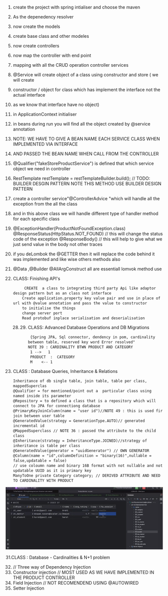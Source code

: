 1. create the project with spring intialiser and choose the maven
2. As the depenedency resolver
3. now create the models
4. create base class and other modeles
5. now create controllers
6. now map the controller with end point
7. mapping with all the CRUD operation controller services
8. @Service will create object of a class using constructor and store ( we will create
9. constructor / object for class which has implement the interface not the actual interface
10. as we know that interface have no object)
11. in ApplicationContext initialiser
12. in beans during run you will find all the object created by @service annotation
13. NOTE: WE HAVE TO GIVE A BEAN NAME EACH SERVICE CLASS WHEN IMPLEMENTED VIA INTERFACE
14. AND PASSED THE BEAN NAME WHEN CALL FROM THE CONTROLLER
15. @Qualifier("fakeStoreProductService") is defined that which service object we need in controller
16. RestTemplate restTemplate = restTemplateBuilder.build(); // TODO: BUILDER DESGIN PATTERN NOTE THIS METHOD USE BUILDER DESIGN PATTERN
17. create a controller service"@ControllerAdvice "which will handle all the exception from the all the class
18. and in this above class we will handle different type of handler method for each specific class
19. @ExceptionHandler(ProductNotFoundException.class)
     @ResponseStatus(HttpStatus.NOT_FOUND) // this will change the status code of the exception
    @ResponseBody() // this will help to give what we just send value in the body not other traces
20. if you deLombok the @GETTER then it will replace the code behind it was implemented and like wise others methods also
21. @Data ,@Builder @AllArgConstruct all are essentiall lomvok method use

23. CLASS: Finishing API's

             CREATE  a class to integrating third party Api like adaptor design pattern but as an class not interface
            Create application.property key value pair and use in place of url with @value annotation and pass the value to constructor
            to initialise the things 
            change server port 
            Read protobuf inplace serialisation and deserialisation
    28.  
        29. CLASS: Advanced Database Operations and DB Migrations
           
                 {Spring JPA, Sql connector, dendency in pom, cardinality between table, reserved key word Error resolved"
                NOTE 39 : CARDINALITY BTWN PRODUCT AND CATEGORY
                 1 -->   1
                 PRODUCT  :  CATEGORY
                 M    <-- 1
30. CLASS : Database Queries, Inheritance & Relations
    
        Inheritance of db single table, join table, table per class, mappedSuperclas
        @Qualifier = for mentioned/point out a  particular class using named inside its parameter
        @Repository = to defined a class that is a repository which will connect to JPA for connectiong database
        @PrimaryKeyJoinColumn(name = "user id")//NOTE 49 : this is used fir join between user table
        @GeneratedValue(strategy = GenerationType.AUTO)// generated incremental id
        @MappedSuperclass // NOTE 36 : passed the attribute to the child class
        @Inheritance(strategy = InheritanceType.JOINED)//strategy of inheritance is table per class
        @GeneratedValue(generator = "uuidGenerator") // OWN GENERATOR
        @Column(name = "id",columnDefinition = "binary(16)",nullable = false,updatable = false)
        // use coloumn name and binary 16B format with not nullable and not updatable UUID as it is primary key
        ManyToOne private Category category; // DERIVED ATTRIBUTE AND NEED TO CARDINALITY WITH PRODUCT
![img.png](img.png)

31.CLASS : Database - Cardinalities & N+1 problem
       
           
          

   
    
32. // Three way of Dependency Injection
33. Constructor injection // MOST USED AS WE HAVE IMPLEMENTED IN THE PRODUCT CONTROLLER
34. Field Injection  // NOT RECOMENDEND USING @AUTOWIRED
35. Setter Injection

